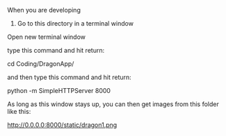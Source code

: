 When you are developing

1) Go to this directory in a terminal window

Open new terminal window

type this command and hit return:

cd Coding/DragonApp/

and then type this command and hit return:

python -m SimpleHTTPServer 8000

As long as this window stays up, you can then get images from this folder like this:

http://0.0.0.0:8000/static/dragon1.png